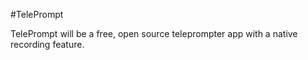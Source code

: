 #TelePrompt  

TelePrompt will be a free, open source teleprompter app with a native recording feature.
